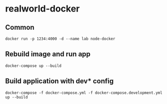 # realworld-docker
## Common

```
docker run -p 1234:4000 -d --name lab node-docker
```

## Rebuild image and run app

```
docker-compose up --build
```

## Build application with dev* config

```
docker-compose -f docker-compose.yml -f docker-compose.development.yml up --build
```